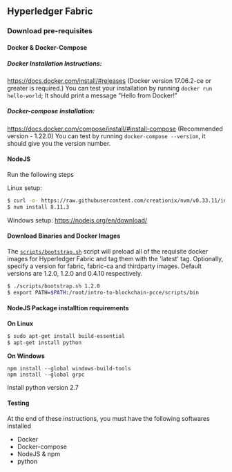 ## Hyperledger Fabric

### Download pre-requisites

#### Docker & Docker-Compose

##### Docker Installation Instructions: 
https://docs.docker.com/install/#releases (Docker version 17.06.2-ce or greater is required.)
You can test your installation by running `docker run hello-world`; It should print a message "Hello from Docker!"

##### Docker-compose installation: 
https://docs.docker.com/compose/install/#install-compose (Recommended version - 1.22.0)
You can test by running `docker-compose --version`, it should give you the version number. 

#### NodeJS

Run the following steps 

Linux setup:
```bash
$ curl -o- https://raw.githubusercontent.com/creationix/nvm/v0.33.11/install.sh | bash
$ nvm install 8.11.3
```
Windows setup: https://nodejs.org/en/download/

#### Download Binaries and Docker Images

The [`scripts/bootstrap.sh`](https://github.com/hyperledger/fabric-samples/blob/release-1.2/scripts/bootstrap.sh)
script will preload all of the requisite docker
images for Hyperledger Fabric and tag them with the 'latest' tag. Optionally,
specify a version for fabric, fabric-ca and thirdparty images. Default versions
are 1.2.0, 1.2.0 and 0.4.10 respectively.

```bash
$ ./scripts/bootstrap.sh 1.2.0
$ export PATH=$PATH:/root/intro-to-blockchain-pcce/scripts/bin
```
#### NodeJS Package installtion requirements

**On Linux**

``` bash
$ sudo apt-get install build-essential
$ apt-get install python
```

**On Windows**
```
npm install --global windows-build-tools
npm install --global grpc
```
Install python version 2.7

#### Testing

At the end of these instructions, you must have the following softwares installed
* Docker
* Docker-compose
* NodeJS & npm
* python